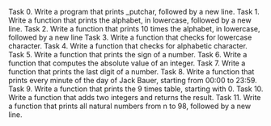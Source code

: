 Task 0. Write a program that prints _putchar, followed by a new line.
Task 1. Write a function that prints the alphabet, in lowercase, followed by a new line.
Task 2. Write a function that prints 10 times the alphabet, in lowercase, followed by a new line
Task 3. Write a function that checks for lowercase character.
Task 4. Write a function that checks for alphabetic character.
Task 5. Write a function that prints the sign of a number.
Task 6. Write a function that computes the absolute value of an integer.
Task 7. Write a function that prints the last digit of a number.
Task 8. Write a function that prints every minute of the day of Jack Bauer, starting from 00:00 to 23:59.
Task 9. Write a function that prints the 9 times table, starting with 0.
Task 10. Write a function that adds two integers and returns the result.
Task 11. Write a function that prints all natural numbers from n to 98, followed by a new line.
